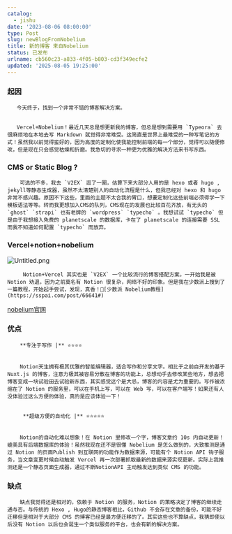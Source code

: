 ```yaml
---
catalog:
  - jishu
date: '2023-08-06 08:00:00'
type: Post
slug: newBlogFromNobelium
title: 新的博客 来自Nobelium
status: 已发布
urlname: cb560c23-a833-4f05-b803-cd3f349ecfe2
updated: '2025-08-05 19:25:00'
---
```


### 起因


       今天终于，找到一个非常不错的博客解决方案。


       Vercel+Nobelium！最近几天总是想更新我的博客，但总是想到需要用 `Typeora` 去很麻烦地在本地去写 Markdown 就觉得非常难受。这简直是世界上最难受的一种写笔记的方式！虽然我以前觉得蛮好的，因为高度的定制化使我能控制前端的每一个部分，觉得可以随便修改，但是现在只会感觉枯燥和折磨。我急切的寻求一种更为优雅的解决方法来书写东西。


### CMS or Static Blog ?


        可选的不多，我去 `V2EX` 逛了一圈，估算下来大部分人用的是 hexo 或者 hugo , jekyll等静态生成器，虽然不太清楚别人的自动化流程是什么，但我已经对 hexo 和 hugo 非常不感兴趣。原因不下这些，里面的主题不太合我的胃口，想要定制化这些前端必须得学一下模板语法等等。转而我更想加入CMS的队列，CMS现在的发展也比较百花齐放，有无头的 `ghost` `strapi` 也有老牌的 `wordpress` `typecho` 。我想试试 `typecho` 但是由于我想接入免费的 planetscale 的数据库，卡在了 planetscale 的连接需要 SSL 而我不知道如何配置 `typecho` 而放弃。


### Vercel+notion+nobelium


![Untitled.png](https://prod-files-secure.s3.us-west-2.amazonaws.com/ed141b76-e4f4-4030-b3c9-9f8f9925cc4f/0ecc86b3-acdd-477f-ab59-852a7f533d4c/Untitled.png?X-Amz-Algorithm=AWS4-HMAC-SHA256&X-Amz-Content-Sha256=UNSIGNED-PAYLOAD&X-Amz-Credential=ASIAZI2LB466SG6ZMJJU%2F20250921%2Fus-west-2%2Fs3%2Faws4_request&X-Amz-Date=20250921T004913Z&X-Amz-Expires=3600&X-Amz-Security-Token=IQoJb3JpZ2luX2VjEID%2F%2F%2F%2F%2F%2F%2F%2F%2F%2FwEaCXVzLXdlc3QtMiJGMEQCIEwLyWOgIMm2aaq5guon%2FyefAw1dHqy4w47yNcRpobdgAiAy1IDkorRD9YwoVrZIxW9s6y75qiVvdn71xJRhnqlIryqIBAj5%2F%2F%2F%2F%2F%2F%2F%2F%2F%2F8BEAAaDDYzNzQyMzE4MzgwNSIMkQM3Ot3NM0iYfpE1KtwDshxRKUj6Y4l18kJcAciHzq8YOObn1dJuotm82WvSAV%2B6tdgczc0De03Nk9k1lInkMP%2FyvAG4LP%2BQDDWAKCctszpN%2FoBl34Hh2l2zSrWJXqJruB%2BkxrvOBcSUneHOodMbSqWsXNyN7NsvCEm97RE665mAvIdywpVImdGHc%2BfYdMjYB93tQmz%2B0uSQ%2Fgq9vdOpyybUq1W%2BCg02DjeOpIJmtFEMSc%2BEM2UvmDYsMzBnbr9tWexQQA8rMX2m98Dz5oyzYRvQPMmZCyRnFi5oc%2FhaJjl1nF%2FvaG83sw7OM3GaqEHHFY4DHEWgKLYjZK9rmgxwFjLI%2BfajDn5YCZY5FHHcu%2BOPxFnxhHVSb3cdTYzoisoDCoTxElSKpLeoN6naWaFDLnVoWh0TXun%2FDmx%2BfGARRbYOQ8nlQB4YVjLL8kgz7tdai97UmjXC%2FRrusnoWeLm8bRuhgKg74wPeUvszRzW2DAaiyWDaeXBoPH9YtoKuxgcXqoBgOHB37Z0xLmWovbUWqg8k%2FJs5NpWBMsPxoKfd8iFMJmq%2BPS1huKjVU2nDoS%2BL9Cs5M%2BwxCiwKJ5npbEyCAiI7Sz9%2BxdV%2FxH%2Fw%2BicSOpalqCG%2Fi04KIQp%2Fii6uUCyWqsx8J3sHV0iV1aIw%2BYG9xgY6pgHtzuBPlXiir3TQ28ya%2FO6v00IgxBOJ2VZWhs6kzAgmqE4fl5hg%2Fv2Dj9ATdGg2S%2Fbr01P%2Ft2s5YPZlLMXUH65cDNRhv4Wudp%2Bc2%2BVjyYPLX%2B6g1%2FAYqf6Bk9%2BXm5STpPuzg8v3%2FwlfWSyZ%2FrQxuo4fOa5bJTs96FLuenI%2Ba4pwwZC1CjCZy7V8oG3PYWRGPEeAcyDbsZIGS08rMX8245DJWX3ftAqm&X-Amz-Signature=b4bac7fbf9c1c5f1453b7aae2bb01206a08376ceaf9a5e525b1e924c2721c956&X-Amz-SignedHeaders=host&x-amz-checksum-mode=ENABLED&x-id=GetObject)


         Notion+Vercel 其实也是 `V2EX` 一个比较流行的博客搭配方案。一开始我是被 Notion 劝退，因为之前莫名有 Notion 很复杂，网络不好的印象。但是我在少数派上搜到了一篇教程，开始起手尝试，发现，真香！🔗[少数派 Nobelium教程](https://sspai.com/post/66641#) 


[nobelium官网](https://nobelium.js.org/)


### 优点


        **专注于写作 |** ⭐⭐⭐⭐


        Notion天生拥有极其优雅的智能编辑器，适合写作和分享文字。相比于之前自开发的基于Nuxt.js 的博客，注意力极其被容易分散在博客的功能上，总想动手去修改某些地方，想去把博客变成一块试验田去试验新东西，其实感觉这个是大忌，博客的内容是尤为重要的。写作被浓缩在了 Notion 的服务里，可以在手机上写，可以在 Web 写，可以在客户端写！如果还有人没体验过这么方便的体验，真的是应该体验一下！


         **超级方便的自动化 |** ⭐⭐⭐⭐⭐


        Notion的自动化难以想象！在 Notion 里修改一个字，博客文章约 10s 内自动更新！媲美具有后端数据库的体验！虽然我现在还不是很懂 Nobelium 是怎么做到的，大致推测是通过 Notion 的页面Publish 到互联网的功能作为数据来源，可能有个 Notion API 钩子服务，当文章变更时候自动触发 Vercel 再一次部署抓取最新的数据来源实现更新。实际上我推测还是一个静态页面生成器，通过不断NotionAPI 主动触发达到类似 CMS 的功能。


### 缺点


        缺点我觉得还是相对的，依赖于 Notion 的服务，Notion 的策略决定了博客的继续走通与否。与传统的 Hexo , Hugo的静态博客相比，Github 不会存在文章的备份，可能不好迁移但是相对于大部分 CMS 的博客已经是最方便迁移的了。其实这些也不算缺点，我猜即使以后没有 Notion 以后也会诞生一个类似服务的平台，也会有新的解决方案。

